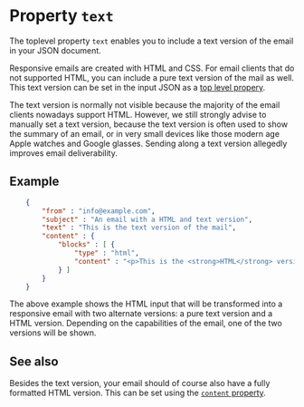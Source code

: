 # Property `text`

The toplevel property `text` enables you to include a text version of the email in your JSON document. 

Responsive emails are created with HTML and CSS. For email clients that
do not supported HTML, you can include a pure text version of the mail
as well. This text version can be set in the input JSON as a [top level propery](/copernica-docs:ResponsiveEmail/json/top-level-properties).

The text version is normally not 
visible because the majority of the email clients nowadays support HTML. 
However, we still strongly advise to manually set a text version, because 
the text version is often used to show the summary of an email, or in very 
small devices like those modern age Apple watches and Google glasses. 
Sending along a text version allegedly improves email deliverability.

## Example


````json
    {
        "from" : "info@example.com",
        "subject" : "An email with a HTML and text version",
        "text" : "This is the text version of the mail",
        "content" : {
            "blocks" : [ {
                "type" : "html",
                "content" : "<p>This is the <strong>HTML</strong> version of the mail</p>"
            } ]
        }
    }
````


The above example shows the HTML input that will be transformed into a
responsive email with two alternate versions: a pure text version and a HTML
version. Depending on the capabilities of the email, one of the two
versions will be shown.


## See also

Besides the text version, your email should of course also have a fully 
formatted HTML version. This can be set using the [`content` property](/copernica-docs:ResponsiveEmail/json/property-content).
